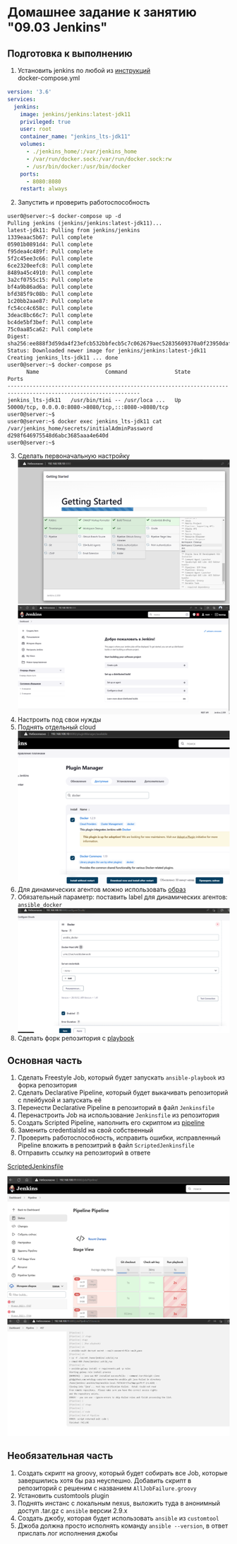# Домашнее задание к занятию "09.03 Jenkins"

## Подготовка к выполнению

1. Установить jenkins по любой из [инструкций](https://www.jenkins.io/download/)  
docker-compose.yml
```yaml
version: '3.6'
services:
  jenkins:
    image: jenkins/jenkins:latest-jdk11
    privileged: true
    user: root
    container_name: "jenkins_lts-jdk11"
    volumes:
      - ./jenkins_home/:/var/jenkins_home
      - /var/run/docker.sock:/var/run/docker.sock:rw
      - /usr/bin/docker:/usr/bin/docker
    ports:
      - 8080:8080
    restart: always
```
2. Запустить и проверить работоспособность
```
user0@server:~$ docker-compose up -d
Pulling jenkins (jenkins/jenkins:latest-jdk11)...
latest-jdk11: Pulling from jenkins/jenkins
1339eaac5b67: Pull complete
05901b0891d4: Pull complete
f95dea4c489f: Pull complete
5f2c45ee3c66: Pull complete
6ce2320eefc8: Pull complete
8489a45c4910: Pull complete
3a2cf0755c15: Pull complete
bf4a9b86ad6a: Pull complete
bfd385f9c08b: Pull complete
1c20bb2aae87: Pull complete
fc54cc4c658c: Pull complete
3deac8bc66c7: Pull complete
bc4de5bf3bef: Pull complete
75c0aa85ca62: Pull complete
Digest: sha256:ee888f3d59da4f23efcb532bbfecb5c7c062679aec52835609370a0f23950daf
Status: Downloaded newer image for jenkins/jenkins:latest-jdk11
Creating jenkins_lts-jdk11 ... done
user0@server:~$ docker-compose ps
      Name                     Command               State                          Ports
----------------------------------------------------------------------------------------------------------------
jenkins_lts-jdk11   /usr/bin/tini -- /usr/loca ...   Up      50000/tcp, 0.0.0.0:8080->8080/tcp,:::8080->8080/tcp
user0@server:~$
user0@server:~$ docker exec jenkins_lts-jdk11 cat /var/jenkins_home/secrets/initialAdminPassword
d298f646975548d6abc3685aaa4e640d
user0@server:~$
```
3. Сделать первоначальную настройку
![](img/jenkins1.png)
![](img/jenkins2.png)
4. Настроить под свои нужды
5. Поднять отдельный cloud
![](img/jenkins3.png)
6. Для динамических агентов можно использовать [образ](https://hub.docker.com/repository/docker/aragast/agent)
7. Обязательный параметр: поставить label для динамических агентов: `ansible_docker`
![](img/jenkins-docker.png)
8.  Сделать форк репозитория с [playbook](https://github.com/aragastmatb/example-playbook)

## Основная часть

1. Сделать Freestyle Job, который будет запускать `ansible-playbook` из форка репозитория
2. Сделать Declarative Pipeline, который будет выкачивать репозиторий с плейбукой и запускать её
3. Перенести Declarative Pipeline в репозиторий в файл `Jenkinsfile`
4. Перенастроить Job на использование `Jenkinsfile` из репозитория
5. Создать Scripted Pipeline, наполнить его скриптом из [pipeline](./pipeline)
6. Заменить credentialsId на свой собственный
7. Проверить работоспособность, исправить ошибки, исправленный Pipeline вложить в репозитрий в файл `ScriptedJenkinsfile`
8. Отправить ссылку на репозиторий в ответе

[ScriptedJenkinsfile](ScriptedJenkinsfile)

![](img/jenkins_pipeline.png)
![](img/jenkins_pipeline2.png)

## Необязательная часть

1. Создать скрипт на groovy, который будет собирать все Job, которые завершились хотя бы раз неуспешно. Добавить скрипт в репозиторий с решеним с названием `AllJobFailure.groovy`
2. Установить customtools plugin
3. Поднять инстанс с локальным nexus, выложить туда в анонимный доступ  .tar.gz с `ansible`  версии 2.9.x
4. Создать джобу, которая будет использовать `ansible` из `customtool`
5. Джоба должна просто исполнять команду `ansible --version`, в ответ прислать лог исполнения джобы 
